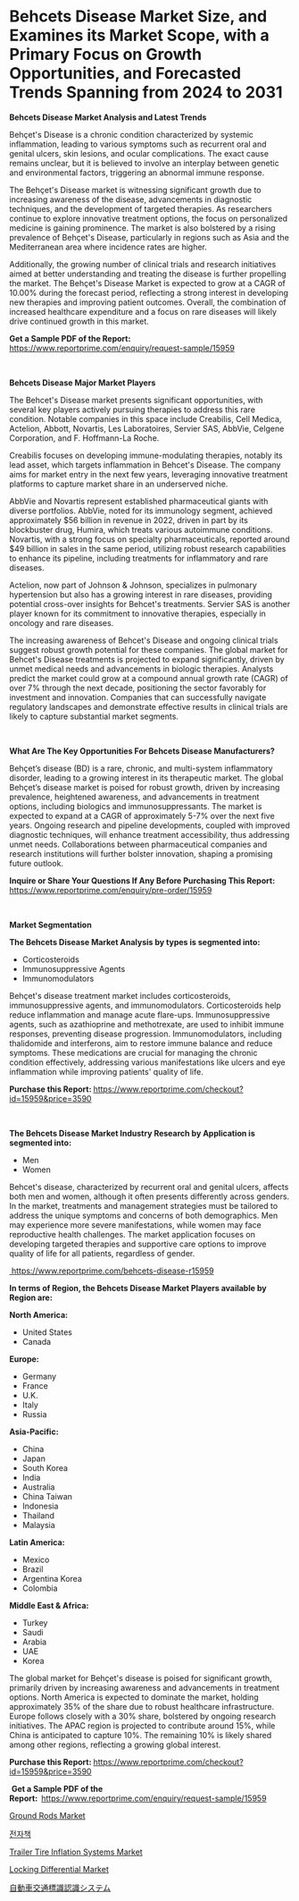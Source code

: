 <p><h1>Behcets Disease Market Size, and Examines its Market Scope, with a Primary Focus on Growth Opportunities, and Forecasted Trends Spanning from 2024 to 2031</h1></p><p><strong>Behcets Disease Market Analysis and Latest Trends</strong></p>
<p><p>Behçet's Disease is a chronic condition characterized by systemic inflammation, leading to various symptoms such as recurrent oral and genital ulcers, skin lesions, and ocular complications. The exact cause remains unclear, but it is believed to involve an interplay between genetic and environmental factors, triggering an abnormal immune response.</p><p>The Behçet's Disease market is witnessing significant growth due to increasing awareness of the disease, advancements in diagnostic techniques, and the development of targeted therapies. As researchers continue to explore innovative treatment options, the focus on personalized medicine is gaining prominence. The market is also bolstered by a rising prevalence of Behçet's Disease, particularly in regions such as Asia and the Mediterranean area where incidence rates are higher. </p><p>Additionally, the growing number of clinical trials and research initiatives aimed at better understanding and treating the disease is further propelling the market. The Behçet's Disease Market is expected to grow at a CAGR of 10.00% during the forecast period, reflecting a strong interest in developing new therapies and improving patient outcomes. Overall, the combination of increased healthcare expenditure and a focus on rare diseases will likely drive continued growth in this market.</p></p>
<p><strong>Get a Sample PDF of the Report:&nbsp;</strong> <a href="https://www.reportprime.com/enquiry/request-sample/15959">https://www.reportprime.com/enquiry/request-sample/15959</a></p>
<p>&nbsp;</p>
<p><strong>Behcets Disease Major Market Players</strong></p>
<p><p>The Behcet's Disease market presents significant opportunities, with several key players actively pursuing therapies to address this rare condition. Notable companies in this space include Creabilis, Cell Medica, Actelion, Abbott, Novartis, Les Laboratoires, Servier SAS, AbbVie, Celgene Corporation, and F. Hoffmann-La Roche.</p><p>Creabilis focuses on developing immune-modulating therapies, notably its lead asset, which targets inflammation in Behcet's Disease. The company aims for market entry in the next few years, leveraging innovative treatment platforms to capture market share in an underserved niche.</p><p>AbbVie and Novartis represent established pharmaceutical giants with diverse portfolios. AbbVie, noted for its immunology segment, achieved approximately $56 billion in revenue in 2022, driven in part by its blockbuster drug, Humira, which treats various autoimmune conditions. Novartis, with a strong focus on specialty pharmaceuticals, reported around $49 billion in sales in the same period, utilizing robust research capabilities to enhance its pipeline, including treatments for inflammatory and rare diseases.</p><p>Actelion, now part of Johnson & Johnson, specializes in pulmonary hypertension but also has a growing interest in rare diseases, providing potential cross-over insights for Behcet's treatments. Servier SAS is another player known for its commitment to innovative therapies, especially in oncology and rare diseases.</p><p>The increasing awareness of Behcet's Disease and ongoing clinical trials suggest robust growth potential for these companies. The global market for Behcet's Disease treatments is projected to expand significantly, driven by unmet medical needs and advancements in biologic therapies. Analysts predict the market could grow at a compound annual growth rate (CAGR) of over 7% through the next decade, positioning the sector favorably for investment and innovation. Companies that can successfully navigate regulatory landscapes and demonstrate effective results in clinical trials are likely to capture substantial market segments.</p></p>
<p>&nbsp;</p>
<p><strong>What Are The Key Opportunities For Behcets Disease Manufacturers?</strong></p>
<p><p>Behçet’s disease (BD) is a rare, chronic, and multi-system inflammatory disorder, leading to a growing interest in its therapeutic market. The global Behçet’s disease market is poised for robust growth, driven by increasing prevalence, heightened awareness, and advancements in treatment options, including biologics and immunosuppressants. The market is expected to expand at a CAGR of approximately 5-7% over the next five years. Ongoing research and pipeline developments, coupled with improved diagnostic techniques, will enhance treatment accessibility, thus addressing unmet needs. Collaborations between pharmaceutical companies and research institutions will further bolster innovation, shaping a promising future outlook.</p></p>
<p><strong>Inquire or Share Your Questions If Any Before Purchasing This Report:</strong> <a href="https://www.reportprime.com/enquiry/pre-order/15959">https://www.reportprime.com/enquiry/pre-order/15959</a></p>
<p>&nbsp;</p>
<p><strong>Market Segmentation</strong></p>
<p><strong>The Behcets Disease Market Analysis by types is segmented into:</strong></p>
<p><ul><li>Corticosteroids</li><li>Immunosuppressive Agents</li><li>Immunomodulators</li></ul></p>
<p><p>Behçet's disease treatment market includes corticosteroids, immunosuppressive agents, and immunomodulators. Corticosteroids help reduce inflammation and manage acute flare-ups. Immunosuppressive agents, such as azathioprine and methotrexate, are used to inhibit immune responses, preventing disease progression. Immunomodulators, including thalidomide and interferons, aim to restore immune balance and reduce symptoms. These medications are crucial for managing the chronic condition effectively, addressing various manifestations like ulcers and eye inflammation while improving patients' quality of life.</p></p>
<p><strong>Purchase this Report:&nbsp;</strong><a href="https://www.reportprime.com/checkout?id=15959&price=3590">https://www.reportprime.com/checkout?id=15959&price=3590</a></p>
<p>&nbsp;</p>
<p><strong>The Behcets Disease Market Industry Research by Application is segmented into:</strong></p>
<p><ul><li>Men</li><li>Women</li></ul></p>
<p><p>Behcet's disease, characterized by recurrent oral and genital ulcers, affects both men and women, although it often presents differently across genders. In the market, treatments and management strategies must be tailored to address the unique symptoms and concerns of both demographics. Men may experience more severe manifestations, while women may face reproductive health challenges. The market application focuses on developing targeted therapies and supportive care options to improve quality of life for all patients, regardless of gender.</p></p>
<p><a href="https://www.reportprime.com/behcets-disease-r15959">&nbsp;https://www.reportprime.com/behcets-disease-r15959</a></p>
<p><strong>In terms of Region, the Behcets Disease Market Players available by Region are:</strong></p>
<p>
    <p> <strong> North America: </strong>
        <ul>
            <li>United States</li>
            <li>Canada</li>
        </ul>
        </p> 
    <p> <strong> Europe: </strong>
        <ul>
            <li>Germany</li>
            <li>France</li>
            <li>U.K.</li>
            <li>Italy</li>
            <li>Russia</li>
        </ul>
        </p> 
    <p> <strong> Asia-Pacific: </strong>
        <ul>
            <li>China</li>
            <li>Japan</li>
            <li>South Korea</li>
            <li>India</li>
            <li>Australia</li>
            <li>China Taiwan</li>
            <li>Indonesia</li>
            <li>Thailand</li>
            <li>Malaysia</li>
        </ul>
        </p> 
    <p> <strong> Latin America: </strong>
        <ul>
            <li>Mexico</li>
            <li>Brazil</li>
            <li>Argentina Korea</li>
            <li>Colombia</li>
        </ul>
        </p> 
    <p> <strong> Middle East & Africa: </strong>
        <ul>
            <li>Turkey</li>
            <li>Saudi</li>
            <li>Arabia</li>
            <li>UAE</li>
            <li>Korea</li>
        </ul>
    </p>
    </p>
<p><p>The global market for Behçet's disease is poised for significant growth, primarily driven by increasing awareness and advancements in treatment options. North America is expected to dominate the market, holding approximately 35% of the share due to robust healthcare infrastructure. Europe follows closely with a 30% share, bolstered by ongoing research initiatives. The APAC region is projected to contribute around 15%, while China is anticipated to capture 10%. The remaining 10% is likely shared among other regions, reflecting a growing global interest.</p></p>
<p><strong>Purchase this Report: </strong><a href="https://www.reportprime.com/checkout?id=15959&price=3590">https://www.reportprime.com/checkout?id=15959&price=3590</a></p>
<p>&nbsp;<strong>Get a Sample PDF of the Report:&nbsp;&nbsp;</strong><a href="https://www.reportprime.com/enquiry/request-sample/15959">https://www.reportprime.com/enquiry/request-sample/15959</a></p>
<p><strong></strong></p>
<p><p><a href="https://www.linkedin.com/pulse/what-growth-opportunities-challenges-ground-rods-market-topicsco-vuuif?trackingId=%2FrTdeslHTQWsJRULkRbF3Q%3D%3D">Ground Rods Market</a></p><p><a href="https://medium.com/@steve.beardmore/e-%EB%B6%81-%EC%8B%9C%EC%9E%A5-%EA%B7%9C%EB%AA%A8-%EC%8B%9C%EC%9E%A5-%EC%84%B8%EB%B6%84%ED%99%94-%EC%8B%9C%EC%9E%A5-%EB%8F%99%ED%96%A5-%EB%B0%8F-2031%EB%85%84%EA%B9%8C%EC%A7%80%EC%9D%98-%EC%84%B1%EC%9E%A5-%EB%B6%84%EC%84%9D-%EC%98%88%EC%B8%A1-5bfd00a80d2f">전자책</a></p><p><a href="https://issuu.com/reportprime-2/docs/trailer-tire-inflation-systems-mark_ebe1ac7ac32bb5">Trailer Tire Inflation Systems Market</a></p><p><a href="https://issuu.com/reportprime-2/docs/locking-differential-market-size-20_bb8c2278ea9de8">Locking Differential Market</a></p><p><a href="https://medium.com/@lindakreitz2023/car-traffic-sign-recognition-system-7716499ba1dd">自動車交通標識認識システム</a></p></p>